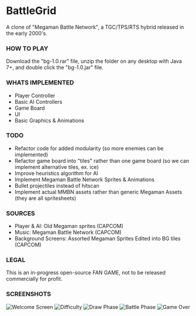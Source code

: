 # BattleGrid
A clone of "Megaman Battle Network", a TGC/TPS/RTS hybrid released in the early 2000's.

### HOW TO PLAY
Download the "bg-1.0.rar" file, unzip the folder on any desktop with Java 7+, and double click the "bg-1.0.jar" file.

### WHATS IMPLEMENTED
- Player Controller
- Basic AI Controllers
- Game Board
- UI
- Basic Graphics & Animations

### TODO
- Refactor code for added modularity (so more enemies can be implemented)
- Refactor game board into "tiles" rather than one game board (so we can implement alternative tiles, ex. ice)
- Improve heuristics algorithm for AI
- Implement Megaman Battle Network Sprites & Animations
- Bullet projectiles instead of hitscan
- Implement actual MMBN assets rather than generic Megaman Assets (they are all spritesheets)

### SOURCES
- Player & AI: Old Megaman sprites (CAPCOM)
- Music: Megaman Battle Network (CAPCOM)
- Background Screens: Assorted Megaman Sprites Edited into BG tiles (CAPCOM)

### LEGAL
This is an in-progress open-source FAN GAME, not to be released commercially for profit. 

### SCREENSHOTS
![Welcome Screen](http://i.imgur.com/uMHu5G3.png)
![Difficulty](http://i.imgur.com/MHpuOrY.png)
![Draw Phase](http://i.imgur.com/9Rvm70E.png)
![Battle Phase](http://i.imgur.com/zAWq6PR.png)
![Game Over](http://i.imgur.com/9iqE1vJ.png)
